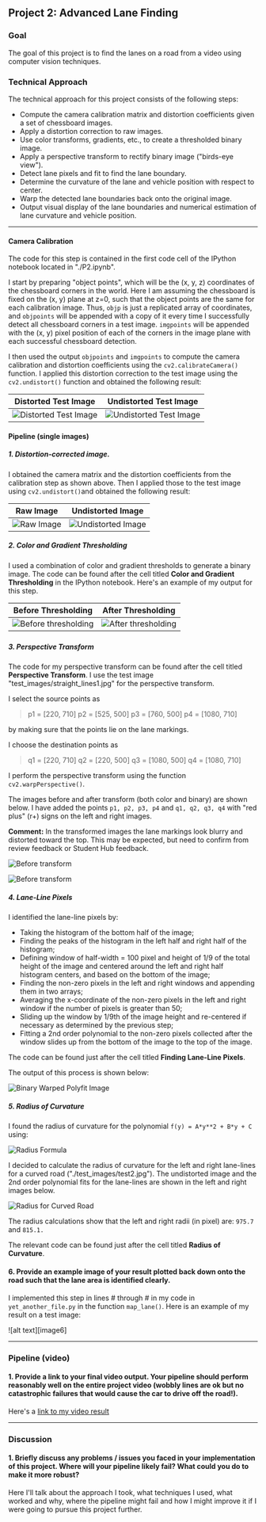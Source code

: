 ## Project 2: Advanced Lane Finding

### Goal

The goal of this project is to find the lanes on a road from a video using computer vision techniques.

### Technical Approach

The technical approach for this project consists of the following steps:

* Compute the camera calibration matrix and distortion coefficients given a set of chessboard images.
* Apply a distortion correction to raw images.
* Use color transforms, gradients, etc., to create a thresholded binary image.
* Apply a perspective transform to rectify binary image ("birds-eye view").
* Detect lane pixels and fit to find the lane boundary.
* Determine the curvature of the lane and vehicle position with respect to center.
* Warp the detected lane boundaries back onto the original image.
* Output visual display of the lane boundaries and numerical estimation of lane curvature and vehicle position.

---

#### Camera Calibration

The code for this step is contained in the first code cell of the IPython notebook located in "./P2.ipynb".  

I start by preparing "object points", which will be the (x, y, z) coordinates of the chessboard corners in the world. Here I am assuming the chessboard is fixed on the (x, y) plane at z=0, such that the object points are the same for each calibration image.  Thus, `objp` is just a replicated array of coordinates, and `objpoints` will be appended with a copy of it every time I successfully detect all chessboard corners in a test image.  `imgpoints` will be appended with the (x, y) pixel position of each of the corners in the image plane with each successful chessboard detection.  

I then used the output `objpoints` and `imgpoints` to compute the camera calibration and distortion coefficients using the `cv2.calibrateCamera()` function.  I applied this distortion correction to the test image using the `cv2.undistort()` function and obtained the following result: 

|                    Distorted Test Image                     |                   Undistorted Test Image                    |
| :---------------------------------------------------------: | :---------------------------------------------------------: |
| ![Distorted Test Image](./camera_cal/test/calibration1.jpg) | ![Undistorted Test Image](./camera_cal/test/calibrated.jpg) |



#### Pipeline (single images)

##### 1. Distortion-corrected image.

I obtained the camera matrix and the distortion coefficients from the calibration step as shown above. Then I applied those to the test image using `cv2.undistort()`and obtained the following result:

|                    Raw Image                    |                      Undistorted Image                       |
| :---------------------------------------------: | :----------------------------------------------------------: |
| ![Raw Image](./test_images/straight_lines1.jpg) | ![Undistorted Image](./test_images/straight_lines1_undist.jpg) |

##### 2. Color and Gradient Thresholding

I used a combination of color and gradient thresholds to generate a binary image.  The code can be found after the cell titled **Color and Gradient Thresholding** in the IPython notebook.  Here's an example of my output for this step.



|                     Before Thresholding                      |                      After Thresholding                      |
| :----------------------------------------------------------: | :----------------------------------------------------------: |
| ![Before thresholding](./output_images/image_unwarped_color.jpg) | ![After thresholding](./output_images/image_unwarped_binary.jpg) |

##### 

##### 3. Perspective Transform

The code for my perspective transform can be found after the cell titled **Perspective Transform**. I use the test image "test_images/straight_lines1.jpg" for the perspective transform. 

I select the source points as

> p1 = [220, 710]
> p2 = [525, 500]
> p3 = [760, 500]
> p4 = [1080, 710]

by making sure that the points lie on the lane markings.

I choose the destination points as

> q1 = [220, 710]
> q2 = [220, 500]
> q3 = [1080, 500]
> q4 = [1080, 710]

I perform the perspective transform using the function `cv2.warpPerspective()`.

The images before and after transform (both color and binary) are shown below. I have added the points `p1, p2, p3, p4` and `q1, q2, q3, q4` with "red plus" (r+) signs on the left and right images.

**Comment:** In the transformed images the lane markings look blurry and distorted toward the top. This may be expected, but need to confirm from review feedback or Student Hub feedback. 



![Before transform](./output_images/transform_color.png)



![Before transform](./output_images/transform_binary.png)



##### 4. Lane-Line Pixels

I identified the lane-line pixels by:

- Taking the histogram of the bottom half of the image;
- Finding the peaks of the histogram in the left half and right half of the histogram;
- Defining window of half-width = 100 pixel and height of 1/9 of the total height of the image and centered around the left and right half histogram centers, and based on the bottom of the image; 
- Finding the non-zero pixels in the left and right windows and appending them in two arrays;
- Averaging the x-coordinate of the non-zero pixels in the left and right window if the number of pixels is greater than 50;
- Sliding up the window by 1/9th of the image height and re-centered if necessary as determined by the previous step;
- Fitting a 2nd order polynomial to the non-zero pixels collected after the window slides up from the bottom of the image to the top of the image. 

The code can be found just after the cell titled **Finding Lane-Line Pixels**.

The output of this process is shown below:

![Binary Warped Polyfit Image](./output_images/binary_warped_polyfit.png)



##### 5. Radius of Curvature

I found the radius of curvature for the polynomial `f(y) = A*y**2 + B*y + C ` using:

![Radius Formula](./misc_images/RadiusFormula.png)

I decided to calculate the radius of curvature for the left and right lane-lines for a curved road ("./test_images/test2.jpg"). The undistorted image and the 2nd order polynomial fits for the lane-lines are shown in the left and right images below.

![Radius for Curved Road](./output_images/binary_warped_polyfit_curvedroad.png)

The radius calculations show that the left and right radii (in pixel) are: `975.7` and `815.1.`

The relevant code can be found just after the cell titled **Radius of Curvature**.



#### 6. Provide an example image of your result plotted back down onto the road such that the lane area is identified clearly.

I implemented this step in lines # through # in my code in `yet_another_file.py` in the function `map_lane()`.  Here is an example of my result on a test image:

![alt text][image6]

---

### Pipeline (video)

#### 1. Provide a link to your final video output.  Your pipeline should perform reasonably well on the entire project video (wobbly lines are ok but no catastrophic failures that would cause the car to drive off the road!).

Here's a [link to my video result](./project_video.mp4)

---

### Discussion

#### 1. Briefly discuss any problems / issues you faced in your implementation of this project.  Where will your pipeline likely fail?  What could you do to make it more robust?

Here I'll talk about the approach I took, what techniques I used, what worked and why, where the pipeline might fail and how I might improve it if I were going to pursue this project further.  
